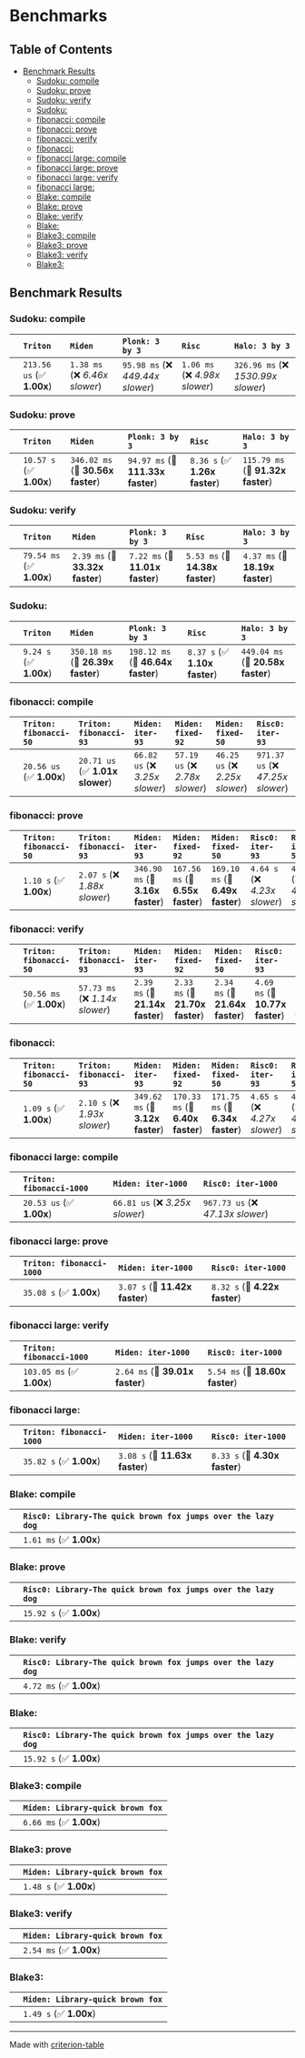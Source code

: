 # Benchmarks

## Table of Contents

- [Benchmark Results](#benchmark-results)
    - [Sudoku: compile](#sudoku:-compile)
    - [Sudoku: prove](#sudoku:-prove)
    - [Sudoku: verify](#sudoku:-verify)
    - [Sudoku:](#sudoku:)
    - [fibonacci: compile](#fibonacci:-compile)
    - [fibonacci: prove](#fibonacci:-prove)
    - [fibonacci: verify](#fibonacci:-verify)
    - [fibonacci:](#fibonacci:)
    - [fibonacci large: compile](#fibonacci-large:-compile)
    - [fibonacci large: prove](#fibonacci-large:-prove)
    - [fibonacci large: verify](#fibonacci-large:-verify)
    - [fibonacci large:](#fibonacci-large:)
    - [Blake: compile](#blake:-compile)
    - [Blake: prove](#blake:-prove)
    - [Blake: verify](#blake:-verify)
    - [Blake:](#blake:)
    - [Blake3: compile](#blake3:-compile)
    - [Blake3: prove](#blake3:-prove)
    - [Blake3: verify](#blake3:-verify)
    - [Blake3:](#blake3:)

## Benchmark Results

### Sudoku: compile

|        | `Triton`                  | `Miden`                        | `Plonk: 3 by 3`                   | `Risc`                         | `Halo: 3 by 3`                       |
|:-------|:--------------------------|:-------------------------------|:----------------------------------|:-------------------------------|:------------------------------------ |
|        | `213.56 us` (✅ **1.00x**) | `1.38 ms` (❌ *6.46x slower*)   | `95.98 ms` (❌ *449.44x slower*)   | `1.06 ms` (❌ *4.98x slower*)   | `326.96 ms` (❌ *1530.99x slower*)    |

### Sudoku: prove

|        | `Triton`                | `Miden`                           | `Plonk: 3 by 3`                   | `Risc`                        | `Halo: 3 by 3`                     |
|:-------|:------------------------|:----------------------------------|:----------------------------------|:------------------------------|:---------------------------------- |
|        | `10.57 s` (✅ **1.00x**) | `346.02 ms` (🚀 **30.56x faster**) | `94.97 ms` (🚀 **111.33x faster**) | `8.36 s` (✅ **1.26x faster**) | `115.79 ms` (🚀 **91.32x faster**)  |

### Sudoku: verify

|        | `Triton`                 | `Miden`                         | `Plonk: 3 by 3`                 | `Risc`                          | `Halo: 3 by 3`                   |
|:-------|:-------------------------|:--------------------------------|:--------------------------------|:--------------------------------|:-------------------------------- |
|        | `79.54 ms` (✅ **1.00x**) | `2.39 ms` (🚀 **33.32x faster**) | `7.22 ms` (🚀 **11.01x faster**) | `5.53 ms` (🚀 **14.38x faster**) | `4.37 ms` (🚀 **18.19x faster**)  |

### Sudoku:

|        | `Triton`               | `Miden`                           | `Plonk: 3 by 3`                   | `Risc`                        | `Halo: 3 by 3`                     |
|:-------|:-----------------------|:----------------------------------|:----------------------------------|:------------------------------|:---------------------------------- |
|        | `9.24 s` (✅ **1.00x**) | `350.18 ms` (🚀 **26.39x faster**) | `198.12 ms` (🚀 **46.64x faster**) | `8.37 s` (✅ **1.10x faster**) | `449.04 ms` (🚀 **20.58x faster**)  |

### fibonacci: compile

|        | `Triton: fibonacci-50`          | `Triton: fibonacci-93`          | `Miden: iter-93`                | `Miden: fixed-92`               | `Miden: fixed-50`               | `Risc0: iter-93`                  | `Risc0: iter-50`                  | `Risc0: fixed-50`                 | `Risc0: fixed-92`                |
|:-------|:--------------------------------|:--------------------------------|:--------------------------------|:--------------------------------|:--------------------------------|:----------------------------------|:----------------------------------|:----------------------------------|:-------------------------------- |
|        | `20.56 us` (✅ **1.00x**)        | `20.71 us` (✅ **1.01x slower**) | `66.82 us` (❌ *3.25x slower*)   | `57.19 us` (❌ *2.78x slower*)   | `46.25 us` (❌ *2.25x slower*)   | `971.37 us` (❌ *47.25x slower*)   | `948.69 us` (❌ *46.15x slower*)   | `990.81 us` (❌ *48.20x slower*)   | `1.01 ms` (❌ *48.91x slower*)    |

### fibonacci: prove

|        | `Triton: fibonacci-50`          | `Triton: fibonacci-93`          | `Miden: iter-93`                 | `Miden: fixed-92`                | `Miden: fixed-50`                | `Risc0: iter-93`              | `Risc0: iter-50`              | `Risc0: fixed-50`             | `Risc0: fixed-92`              |
|:-------|:--------------------------------|:--------------------------------|:---------------------------------|:---------------------------------|:---------------------------------|:------------------------------|:------------------------------|:------------------------------|:------------------------------ |
|        | `1.10 s` (✅ **1.00x**)          | `2.07 s` (❌ *1.88x slower*)     | `346.90 ms` (🚀 **3.16x faster**) | `167.56 ms` (🚀 **6.55x faster**) | `169.10 ms` (🚀 **6.49x faster**) | `4.64 s` (❌ *4.23x slower*)   | `4.65 s` (❌ *4.23x slower*)   | `4.65 s` (❌ *4.23x slower*)   | `4.66 s` (❌ *4.24x slower*)    |

### fibonacci: verify

|        | `Triton: fibonacci-50`          | `Triton: fibonacci-93`          | `Miden: iter-93`                | `Miden: fixed-92`               | `Miden: fixed-50`               | `Risc0: iter-93`                | `Risc0: iter-50`                | `Risc0: fixed-50`               | `Risc0: fixed-92`                |
|:-------|:--------------------------------|:--------------------------------|:--------------------------------|:--------------------------------|:--------------------------------|:--------------------------------|:--------------------------------|:--------------------------------|:-------------------------------- |
|        | `50.56 ms` (✅ **1.00x**)        | `57.73 ms` (❌ *1.14x slower*)   | `2.39 ms` (🚀 **21.14x faster**) | `2.33 ms` (🚀 **21.70x faster**) | `2.34 ms` (🚀 **21.64x faster**) | `4.69 ms` (🚀 **10.77x faster**) | `4.69 ms` (🚀 **10.77x faster**) | `4.70 ms` (🚀 **10.76x faster**) | `4.70 ms` (🚀 **10.76x faster**)  |

### fibonacci:

|        | `Triton: fibonacci-50`          | `Triton: fibonacci-93`          | `Miden: iter-93`                 | `Miden: fixed-92`                | `Miden: fixed-50`                | `Risc0: iter-93`              | `Risc0: iter-50`              | `Risc0: fixed-50`             | `Risc0: fixed-92`              |
|:-------|:--------------------------------|:--------------------------------|:---------------------------------|:---------------------------------|:---------------------------------|:------------------------------|:------------------------------|:------------------------------|:------------------------------ |
|        | `1.09 s` (✅ **1.00x**)          | `2.10 s` (❌ *1.93x slower*)     | `349.62 ms` (🚀 **3.12x faster**) | `170.33 ms` (🚀 **6.40x faster**) | `171.75 ms` (🚀 **6.34x faster**) | `4.65 s` (❌ *4.27x slower*)   | `4.65 s` (❌ *4.27x slower*)   | `4.65 s` (❌ *4.27x slower*)   | `4.65 s` (❌ *4.27x slower*)    |

### fibonacci large: compile

|        | `Triton: fibonacci-1000`          | `Miden: iter-1000`              | `Risc0: iter-1000`                 |
|:-------|:----------------------------------|:--------------------------------|:---------------------------------- |
|        | `20.53 us` (✅ **1.00x**)          | `66.81 us` (❌ *3.25x slower*)   | `967.73 us` (❌ *47.13x slower*)    |

### fibonacci large: prove

|        | `Triton: fibonacci-1000`          | `Miden: iter-1000`             | `Risc0: iter-1000`             |
|:-------|:----------------------------------|:-------------------------------|:------------------------------ |
|        | `35.08 s` (✅ **1.00x**)           | `3.07 s` (🚀 **11.42x faster**) | `8.32 s` (🚀 **4.22x faster**)  |

### fibonacci large: verify

|        | `Triton: fibonacci-1000`          | `Miden: iter-1000`              | `Risc0: iter-1000`               |
|:-------|:----------------------------------|:--------------------------------|:-------------------------------- |
|        | `103.05 ms` (✅ **1.00x**)         | `2.64 ms` (🚀 **39.01x faster**) | `5.54 ms` (🚀 **18.60x faster**)  |

### fibonacci large:

|        | `Triton: fibonacci-1000`          | `Miden: iter-1000`             | `Risc0: iter-1000`             |
|:-------|:----------------------------------|:-------------------------------|:------------------------------ |
|        | `35.82 s` (✅ **1.00x**)           | `3.08 s` (🚀 **11.63x faster**) | `8.33 s` (🚀 **4.30x faster**)  |

### Blake: compile

|        | `Risc0: Library-The quick brown fox jumps over the lazy dog`           |
|:-------|:---------------------------------------------------------------------- |
|        | `1.61 ms` (✅ **1.00x**)                                                |

### Blake: prove

|        | `Risc0: Library-The quick brown fox jumps over the lazy dog`           |
|:-------|:---------------------------------------------------------------------- |
|        | `15.92 s` (✅ **1.00x**)                                                |

### Blake: verify

|        | `Risc0: Library-The quick brown fox jumps over the lazy dog`           |
|:-------|:---------------------------------------------------------------------- |
|        | `4.72 ms` (✅ **1.00x**)                                                |

### Blake:

|        | `Risc0: Library-The quick brown fox jumps over the lazy dog`           |
|:-------|:---------------------------------------------------------------------- |
|        | `15.92 s` (✅ **1.00x**)                                                |

### Blake3: compile

|        | `Miden: Library-quick brown fox`           |
|:-------|:------------------------------------------ |
|        | `6.66 ms` (✅ **1.00x**)                    |

### Blake3: prove

|        | `Miden: Library-quick brown fox`           |
|:-------|:------------------------------------------ |
|        | `1.48 s` (✅ **1.00x**)                     |

### Blake3: verify

|        | `Miden: Library-quick brown fox`           |
|:-------|:------------------------------------------ |
|        | `2.54 ms` (✅ **1.00x**)                    |

### Blake3:

|        | `Miden: Library-quick brown fox`           |
|:-------|:------------------------------------------ |
|        | `1.49 s` (✅ **1.00x**)                     |

---
Made with [criterion-table](https://github.com/nu11ptr/criterion-table)

